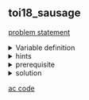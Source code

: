## toi18_sausage
[problem statement](https://programming.in.th/tasks/toi18_sausage)

<details>
  <summary>Variable definition</summary>
  <p><ins>N</ins> - จำนวนชิ้นของไส้อั่วทั้งหมด</p>
  <p><ins>D_i</ins> - ค่าความอร่อยของไส้อั่วชิ้นที่ i</p>
</details>

<details>
  <summary>hints</summary>
  <ul>
    <details>
      <summary>hint 1</summary>
      <p>การหาค่าสูงสุดมี algorithm ไหนที่ใช่แก้ได้บ้าง ? </p>
    </details>
    <details>
      <summary>hint 2</summary>
      <p>$N \leq 5000$</p>
    </details>
    <details>
      <summary>hint 3</summary>
      <p>ลองคิดกรณีที่เราไม่ตัดไส้อั่วก่อน?</p>
    </details>
  </ul>
</details>

<details>
  <summary>prerequisite</summary>
  <p>dynamic programming</p>
</details>

<details>
  <summary>solution</summary>
  <p>โจทย์ข้อนี้เป็นโจทย์ dynamic programming โดยโจทย์จะแบ่งเป็น 2 ส่วนคือ การตัดไส้อั่วออกเป็นหลายๆเส้นในตอนแรก และ การที่เราจะต้องกินแต่ละเส้นให้ได้ค่าความอร่อยรวมสูงสุด</p>
  <p>ถ้าเราพิจารณาแต่ละเส้นหลังจากที่ตัดแล้วเราสามารถหาค่าความอร่อยที่มากที่สุดที่ได้จากเส้นนี้โดยใช้ dynamic programming ได้ โดยเราจะนิยาม <code>dp(l, r)</code> แทนความอร่อยที่มากที่สุดที่เมื่อเรากินไส้อั่วทั้งหมดจากช่วง l ถึง r เนื่องจากเราสามารถกินได้แค่ชิ้นลำดับแรกและท้าย ทำให้มี transition เป็น <code>dp(l, r) =  max({max(dp(l+1, r) + D[l] + |D[l] - D[r]|, dp(l, r-1) + D[r] + |D[l] - D[r]|)}</code> โดยค่า <code>|D[l] - D[r]|</code> คือค่าความอร่อยทิพย์ส่วน base case ก็คือ <code>dp(i, i) = D[i]</code> </p>
  <p align="center"><img width="600" src="https://github.com/user-attachments/assets/d3bb73ab-2ad6-4852-877b-97c50495103f" /></p>
  <p>ปัญหาถัดมาคือเราจะตัดไส้อั่วเป็นเส้นหลายเส้นยังไง เราก็สามารถใช้ dynamic programming แก้ได้</p>
  <p>โดยเรานิยาม <code>DP(i)</code> = ค่าความอร่อยรวมที่มากที่สุดเมื่อเราตัดไส้อั่วอย่างไรก็ได้เมื่อเราพิจารณาไส้อั่วในช่วงตั้งแต่ลำดับแรกจนถึงลำดับ i, โดน transition ของเราก็คือ <code>DP(i) = max({DP(j) + dp(j+1, i)})</code>, 0 ≤ j &lt; i (ถ้าเราให้ไส้อั่วอยู่ในช่วง [0, N))  base case ของเราก็คือ <code>DP(0) = dp(0, 0)</code></p>
  <p align="center"><img width="600" src="https://github.com/user-attachments/assets/73d4b198-5b88-48c8-8688-b7727a5fa460" /></p>
</details>

[ac code](./toi18_sausage.cpp)
